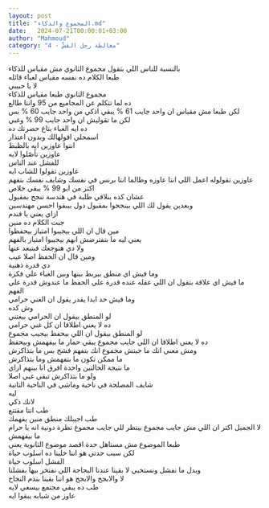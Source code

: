 ```yaml
---
layout: post
title: "المجموع والذكاء.md"
date:   2024-07-21T00:00:01+03:00
author: "Mahmoud"
category: "4 - مغالطة رجل القشّ"
---
```

بالنسبة للناس اللي بتقول مجموع الثانوي مش مقياس
للذكاء\
طبعا الكلام ده نفسه مقياس لغباء قائله\
لا يا حبيبي\
مجموع الثانوي طبعا مقياس للذكاء\
ده لما تتكلم عن المجاميع من 95 وانتا طالع\
لكن طبعا مش مقياس ان واحد جايب 61 % يبقي اذكي من واحد
جايب 60 % بس\
لكن ما تقوليش ان واحد جايب 99 % وغبي\
ده ايه الغباء بتاع حضرتك ده\
اسمحلي اقولهالك وبدون اعتذار\
انتوا عاوزين ايه بالظبط\
عاوزين تأصّلوا لايه\
للفشل عند الناس\
عاوزين تقولوا للشاب ايه\
عاوزين تقولوله اعمل اللي انتا عاوزه وطالما انتا برنس في
نفسك وشايف نفسك بتفهم اكتر من ابو 99 % يبقي خلاص\
عشان كده بنلاقي طلبة في هندسة تنجح بمقبول\
وبعدين يقول لك اللي بينجحوا بمقبول دول بيبقوا احسن
مهندسين\
ازاي يعني يا فندم\
جبت الكلام ده منين\
مين قال ان اللي بيجيبوا امتياز بيحفظوا\
يعني ليه ما بتفترضش انهم بيجيبوا امتياز بالفهم\
ولا دي هتوجعك فبتبعد عنها\
ومين قال ان الحفظ اصلا عيب\
دي قدرة ذهنية\
وما فيش اي منطق بيربط بينها وبين الغباء علي فكرة\
ما فيش اي علاقة بتقول ان اللي عقله عنده قدرة علي الحفظ
ما عندوش قدرة علي الفهم\
وما فيش حد ابدا يقدر يقول ان الغني حرامي\
وش كده\
لو المنطق بيقول ان الحرامي بيغتني\
ده لا يعني اطلاقا ان كل غني حرامي\
لو المنطق بيقول ان اللي بيحفظ بيجيب مجموع\
ده لا يعني اطلاقا ان اللي جايب مجموع يبقي حمار ما بيفهمش
وبيحفظ\
ومش معني انك ما جبتش مجموع انك بتفهم فشخ بس ما
بتذاكرش\
ما ممكن تكون ما بتفهمش وما بتذاكرش\
ما نتيجة الحالتين واحدة افرق انا بينهم ازاي\
ولو ما بتذاكرش تبقي غبي اصلا\
شايف المصلحة في ناحية وماشي في الناحية التانية\
ليه\
لانك ذكي\
طب انتا مقتنع\
طب اجيبلك منطق منين يفهمك\
لا الجميل اكتر ان اللي مش جايب مجموع بينظر للي جايب
مجموع نظرة دونية انه يا حرام ما بيفهمش\
طبعا الموضوع مش مستاهل حدة اقصد موضوع الثانوية
يعني\
لكن سبب حدتي هو اننا خلينا ده اسلوب حياة\
الفشل اسلوب حياة\
وبدل ما نفشل ونستخبي لا بقينا عندنا البجاحة اللي نفتخر
بيها بفشلنا\
لا والابجح والابجح هو اننا بقينا بنذم النجاح\
طب ده يبقي مجتمع بيسعي لايه\
عاوز من شبابه يبقوا ايه
